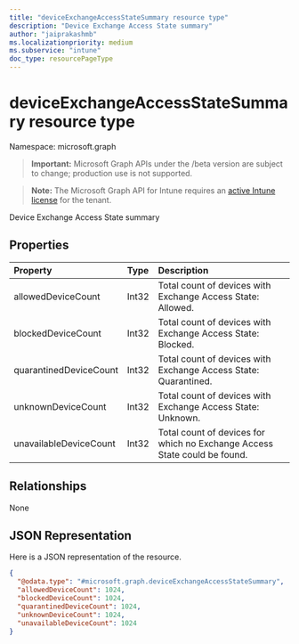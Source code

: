 ```yaml
---
title: "deviceExchangeAccessStateSummary resource type"
description: "Device Exchange Access State summary"
author: "jaiprakashmb"
ms.localizationpriority: medium
ms.subservice: "intune"
doc_type: resourcePageType
---
```


# deviceExchangeAccessStateSummary resource type

Namespace: microsoft.graph
> **Important:** Microsoft Graph APIs under the /beta version are subject to change; production use is not supported.

> **Note:** The Microsoft Graph API for Intune requires an [active Intune license](https://go.microsoft.com/fwlink/?linkid=839381) for the tenant.


Device Exchange Access State summary

## Properties
|Property|Type|Description|
|:---|:---|:---|
|allowedDeviceCount|Int32|Total count of devices with Exchange Access State: Allowed.|
|blockedDeviceCount|Int32|Total count of devices with Exchange Access State: Blocked.|
|quarantinedDeviceCount|Int32|Total count of devices with Exchange Access State: Quarantined.|
|unknownDeviceCount|Int32|Total count of devices with Exchange Access State: Unknown.|
|unavailableDeviceCount|Int32|Total count of devices for which no Exchange Access State could be found.|

## Relationships
None

## JSON Representation
Here is a JSON representation of the resource.
<!-- {
  "blockType": "resource",
  "@odata.type": "microsoft.graph.deviceExchangeAccessStateSummary"
}
-->
``` json
{
  "@odata.type": "#microsoft.graph.deviceExchangeAccessStateSummary",
  "allowedDeviceCount": 1024,
  "blockedDeviceCount": 1024,
  "quarantinedDeviceCount": 1024,
  "unknownDeviceCount": 1024,
  "unavailableDeviceCount": 1024
}
```
